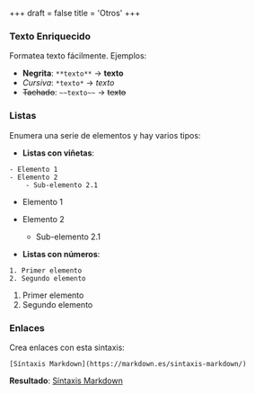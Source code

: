+++
draft = false
title = 'Otros'
+++

### Texto Enriquecido

Formatea texto fácilmente. Ejemplos:

- **Negrita**: ``` **texto** ``` → **texto**
- *Cursiva*: ``` *texto* ``` → *texto*
- ~~Tachado~~: ``` ~~texto~~ ``` → ~~texto~~

### Listas

Enumera una serie de elementos y hay varios tipos:

- **Listas con viñetas**:

```
- Elemento 1
- Elemento 2
    - Sub-elemento 2.1
```

- Elemento 1
- Elemento 2
    - Sub-elemento 2.1


- **Listas con números**:

```
1. Primer elemento
2. Segundo elemento

```

1. Primer elemento
2. Segundo elemento


### Enlaces

Crea enlaces con esta sintaxis:

```
[Síntaxis Markdown](https://markdown.es/sintaxis-markdown/)

```

**Resultado**: [Síntaxis Markdown](https://markdown.es/sintaxis-markdown/)